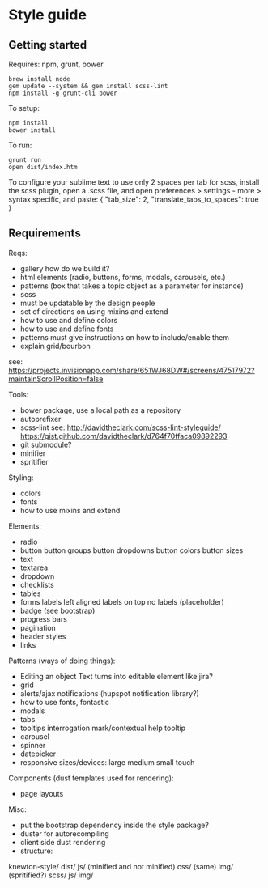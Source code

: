 
 Style guide
===================

Getting started
----------------
Requires: npm, grunt, bower

    brew install node
    gem update --system && gem install scss-lint
    npm install -g grunt-cli bower

To setup:

    npm install
    bower install

To run:

    grunt run
    open dist/index.htm


To configure your sublime text to use only 2 spaces per tab for scss, install the scss plugin,
open a .scss file, and open preferences > settings - more > syntax specific, and paste:
{ "tab_size": 2, "translate_tabs_to_spaces": true }


Requirements
-------------

Reqs:
- gallery
  how do we build it?
- html elements (radio, buttons, forms, modals, carousels, etc.)
- patterns (box that takes a topic object as a parameter for instance)
- scss
- must be updatable by the design people
- set of directions on using mixins and extend
- how to use and define colors
- how to use and define fonts
- patterns must give instructions on how to include/enable them
- explain grid/bourbon

see: https://projects.invisionapp.com/share/651WJ68DW#/screens/47517972?maintainScrollPosition=false

Tools:
- bower package, use a local path as a repository
- autoprefixer
- scss-lint
  see: http://davidtheclark.com/scss-lint-styleguide/
  https://gist.github.com/davidtheclark/d764f70ffaca09892293
- git submodule?
- minifier
- spritifier

Styling:
- colors
- fonts
- how to use mixins and extend

Elements:
- radio
- button
  button groups
  button dropdowns
  button colors
  button sizes
- text
- textarea
- dropdown
- checklists
- tables
- forms
  labels left aligned
  labels on top
  no labels (placeholder)
- badge (see bootstrap)
- progress bars
- pagination
- header styles
- links

Patterns (ways of doing things):
- Editing an object
  Text turns into editable element like jira?
- grid
- alerts/ajax notifications (hupspot notification library?)
- how to use fonts, fontastic
- modals
- tabs
- tooltips
  interrogation mark/contextual help tooltip
- carousel
- spinner
- datepicker
- responsive sizes/devices:
  large
  medium
  small
  touch


Components (dust templates used for rendering):
- page layouts


Misc:
- put the bootstrap dependency inside the style package?
- duster for autorecompiling
- client side dust rendering
- structure:

knewton-style/
    dist/
        js/     (minified and not minified)
        css/    (same)
        img/    (spritified?)
    scss/
    js/
    img/


